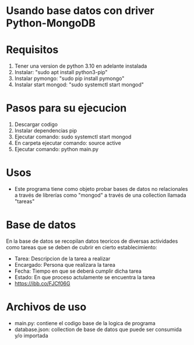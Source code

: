 # Usando base datos con driver Python-MongoDB

# Requisitos
1. Tener una version de python 3.10 en adelante instalada
2. Instalar: "sudo apt install python3-pip"
3. Instalar pymongo: "sudo pip install pymongo"
4. Instalar start mongod: "sudo systemctl start mongod"


# Pasos para su ejecucion

1. Descargar codigo
2. Instalar dependencias pip
3. Ejecutar comando: sudo systemctl start mongod
4. En carpeta ejecutar comando: source active
5. Ejecutar comando: python main.py  

# Usos
- Este programa tiene como objeto probar bases de datos no relacionales a través de librerías como "mongod" a través de una collection llamada "tareas"


# Base de datos
En la base de datos se recopilan datos teoricos de diversas actividades como tareas que se deben de cubrir en cierto establecimiento:
- Tarea: Descripcion de la tarea a realizar
- Encargado: Persona que realizara la tarea
- Fecha: Tiempo en que se deberá cumplir dicha tarea
- Estado: En que proceso actulamente se encuentra la tarea
- https://ibb.co/FJCf06G

# Archivos de uso
- main.py: contiene el codigo base de la logica de programa
- database.json: collection de base de datos que puede ser consumida y/o importada
